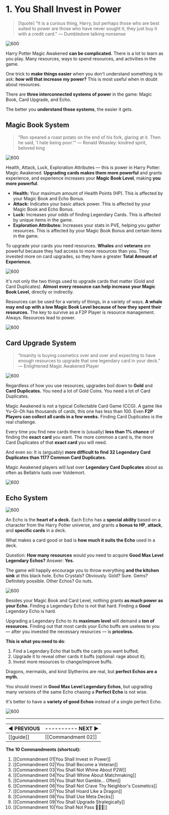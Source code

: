 # 1. You Shall Invest in Power
>[!quote] “It is a curious thing, Harry, but perhaps those who are best suited to power are those who have never sought it, they just buy it with a credit card."
>— Dumbledore talking nonsense

![600](https://i.imgur.com/YO2BTgN.jpg)

Harry Potter Magic Awakened **can be complicated.** There is a lot to learn as you play. Many resources, ways to spend resources, and activities in the game. 

One trick to **make things easier** when you don't understand something is to ask: **how will that increase my power?** This is most useful when in doubt about resources.

There are **three interconnected systems of power** in the game: Magic Book, Card Upgrade, and Echo.

The better you **understand those systems**, the easier it gets.

## Magic Book System
>"Ron speared a roast potato on the end of his fork, glaring at it. Then he said, 'I hate being poor.'"
>— Ronald Weasley: kindred spirit, beloved king

![600](https://i.imgur.com/n3ywSrE.png)

Health, Attack, Luck, Exploration Attributes — this is power in Harry Potter: Magic Awakened. **Upgrading cards makes them more powerful** and grants experience, and experience increases your **Magic Book Level**, making **you more powerful**.

* **Health:** Your maximum amount of Health Points (HP). This is affected by your Magic Book and Echo Bonus.
* **Attack:** Indicates your basic attack power. This is affected by your Magic Book and Echo Bonus.
* **Luck:** Increases your odds of finding Legendary Cards. This is affected by unique items in the game.
* **Exploration Attributes:** Increases your stats in PVE, helping you gather resources. This is affected by your Magic Book Bonus and certain items in the game.

To upgrade your cards you need resources. **Whales** and **veterans** are powerful because they had access to more resources than you. They invested more on card upgrades, so they have a greater **Total Amount of Experience.**

![600](https://i.imgur.com/DxEOvFQ.png)

It's not only the two things used to upgrade cards that matter (Gold and Card Duplicates). **Almost every resource can help increase your Magic Book Level**, directly or indirectly. 

Resources can be used for a variety of things, in a variety of ways. **A whale may end up with a low Magic Book Level because of how they spent their resources.** The key to survive as a F2P Player is resource management. Always. Resources lead to power.

![600](https://i.imgur.com/T9N7SRL.png)

## Card Upgrade System
>“Insanity is buying cosmetics over and over and expecting to have enough resources to upgrade that one legendary card in your deck.”
>— Enlightened Magic Awakened Player

![600](https://i.imgur.com/TldArh9.png)

Regardless of how you use resources, upgrades boil down to **Gold** and **Card Duplicates.** You need a lot of Gold Coins. You need a lot of Card Duplicates.

Magic Awakened is not a typical Collectable Card Game (CCG). A game like Yu-Gi-Oh has thousands of cards, this one has less than 100. Even **F2P Players can collect all cards in a few weeks.** Finding Card Duplicates is the real challenge.

Every time you find new cards there is (usually) **less than 1% chance** of finding the **exact card** you want. The more common a card is, the more Card Duplicates of that **exact card** you will need.

And even so: It is (arguably) **more difficult to find 32 Legendary Card Duplicates than 1177 Common Card Duplicates.**

Magic Awakened players will lust over **Legendary Card Duplicates** about as often as Bellatrix lusts over Voldemort.

![600](https://i.imgur.com/h6RXL9z.jpg)

## Echo System

![600](https://i.imgur.com/Kti5v25.jpg)

An Echo is the **heart of a deck.** Each Echo has a **special ability** based on a character from the Harry Potter universe, and grants a **bonus to HP**, **attack**, and **specific cards** in a deck. 

What makes a card good or bad is **how much it suits the Echo** used in a deck.

Question: **How many resources** would you need to acquire **Good Max Level Legendary Echos?** Answer: **Yes.**

The game will happily encourage you to throw everything **and the kitchen sink** at this black hole. Echo Crystals? Obviously. Gold? Sure. Gems? Definitely possible. Other Echos? Go nuts.

![600](https://i.imgur.com/URTYItD.png)

Besides your Magic Book and Card Level, nothing grants **as much power as your Echo.** Finding a Legendary Echo is not that hard. Finding a **Good** Legendary Echo is hard.

Upgrading a Legendary Echo to its **maximum level** will demand a **ton of resources.** Finding out that most cards your Echo buffs are useless to you — after you invested the necessary resources — is **priceless.**

**This is what you need to do**: 

1. Find a Legendary Echo that buffs the cards you want buffed;
2. Upgrade it to reveal other cards it buffs (optional: rage about it);
3. Invest more resources to change/improve buffs.

Dragons, mermaids, and kind Slytherins are real, but **perfect Echos are a myth.** 

You should invest in **Good Max Level Legendary Echos**, but upgrading many versions of the same Echo chasing a **Perfect Echo** is not wise. 

It's better to have a **variety of good Echos** instead of a single perfect Echo.

![600](https://i.imgur.com/hKKMGvd.png)

---
| **◀ PREVIOUS**    | ---------- **NEXT ▶** |
| ------------- | ------------- |
| [[guide]] | [[Commandment 02]] |

**The 10 Commandments (shortcut):** 

1. [[Commandment 01|You Shall Invest in Power]]
2. [[Commandment 02|You Shall Become a Veteran]]
3. [[Commandment 03|You Shall Not Whine About P2W]]
4. [[Commandment 04|You Shall Whine About Matchmaking]]
5. [[Commandment 05|You Shall Not Gamble... Often]]
6. [[Commandment 06|You Shall Not Crave Thy Neighbor's Cosmetics]]
7. [[Commandment 07|You Shall Hoard Like a Dragon]]
8. [[Commandment 08|You Shall Use Meta Decks]]
9. [[Commandment 09|You Shall Upgrade Strategically]]
10. [[Commandment 10|You Shall Not Pass 🧙🏻‍♂️]]

